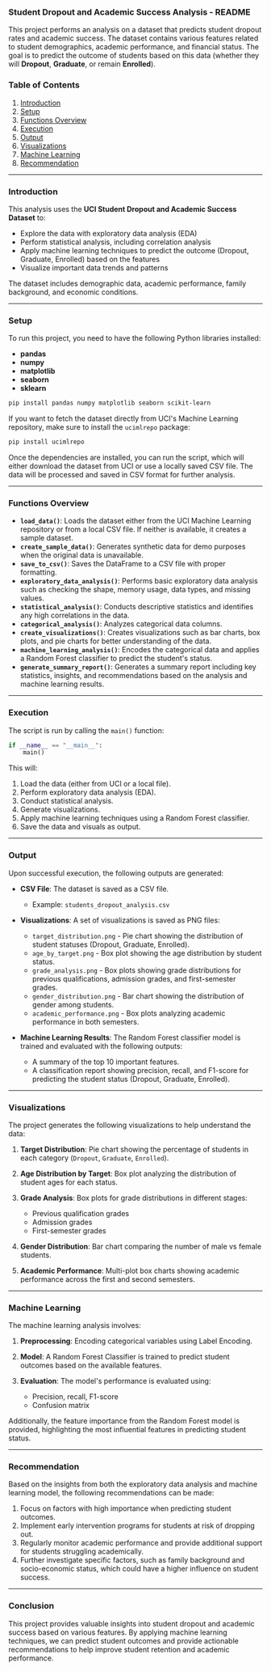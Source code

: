 ### Student Dropout and Academic Success Analysis - README

This project performs an analysis on a dataset that predicts student dropout rates and academic success. The dataset contains various features related to student demographics, academic performance, and financial status. The goal is to predict the outcome of students based on this data (whether they will **Dropout**, **Graduate**, or remain **Enrolled**).

### Table of Contents

1. [Introduction](#introduction)
2. [Setup](#setup)
3. [Functions Overview](#functions-overview)
4. [Execution](#execution)
5. [Output](#output)
6. [Visualizations](#visualizations)
7. [Machine Learning](#machine-learning)
8. [Recommendation](#recommendation)

---

### Introduction

This analysis uses the **UCI Student Dropout and Academic Success Dataset** to:

* Explore the data with exploratory data analysis (EDA)
* Perform statistical analysis, including correlation analysis
* Apply machine learning techniques to predict the outcome (Dropout, Graduate, Enrolled) based on the features
* Visualize important data trends and patterns

The dataset includes demographic data, academic performance, family background, and economic conditions.

---

### Setup

To run this project, you need to have the following Python libraries installed:

* **pandas**
* **numpy**
* **matplotlib**
* **seaborn**
* **sklearn**

```bash
pip install pandas numpy matplotlib seaborn scikit-learn
```

If you want to fetch the dataset directly from UCI's Machine Learning repository, make sure to install the `ucimlrepo` package:

```bash
pip install ucimlrepo
```

Once the dependencies are installed, you can run the script, which will either download the dataset from UCI or use a locally saved CSV file. The data will be processed and saved in CSV format for further analysis.

---

### Functions Overview

* **`load_data()`**: Loads the dataset either from the UCI Machine Learning repository or from a local CSV file. If neither is available, it creates a sample dataset.
* **`create_sample_data()`**: Generates synthetic data for demo purposes when the original data is unavailable.
* **`save_to_csv()`**: Saves the DataFrame to a CSV file with proper formatting.
* **`exploratory_data_analysis()`**: Performs basic exploratory data analysis such as checking the shape, memory usage, data types, and missing values.
* **`statistical_analysis()`**: Conducts descriptive statistics and identifies any high correlations in the data.
* **`categorical_analysis()`**: Analyzes categorical data columns.
* **`create_visualizations()`**: Creates visualizations such as bar charts, box plots, and pie charts for better understanding of the data.
* **`machine_learning_analysis()`**: Encodes the categorical data and applies a Random Forest classifier to predict the student's status.
* **`generate_summary_report()`**: Generates a summary report including key statistics, insights, and recommendations based on the analysis and machine learning results.

---

### Execution

The script is run by calling the `main()` function:

```python
if __name__ == "__main__":
    main()
```

This will:

1. Load the data (either from UCI or a local file).
2. Perform exploratory data analysis (EDA).
3. Conduct statistical analysis.
4. Generate visualizations.
5. Apply machine learning techniques using a Random Forest classifier.
6. Save the data and visuals as output.

---

### Output

Upon successful execution, the following outputs are generated:

* **CSV File**: The dataset is saved as a CSV file.

  * Example: `students_dropout_analysis.csv`

* **Visualizations**: A set of visualizations is saved as PNG files:

  * `target_distribution.png` - Pie chart showing the distribution of student statuses (Dropout, Graduate, Enrolled).
  * `age_by_target.png` - Box plot showing the age distribution by student status.
  * `grade_analysis.png` - Box plots showing grade distributions for previous qualifications, admission grades, and first-semester grades.
  * `gender_distribution.png` - Bar chart showing the distribution of gender among students.
  * `academic_performance.png` - Box plots analyzing academic performance in both semesters.

* **Machine Learning Results**: The Random Forest classifier model is trained and evaluated with the following outputs:

  * A summary of the top 10 important features.
  * A classification report showing precision, recall, and F1-score for predicting the student status (Dropout, Graduate, Enrolled).

---

### Visualizations

The project generates the following visualizations to help understand the data:

1. **Target Distribution**: Pie chart showing the percentage of students in each category (`Dropout`, `Graduate`, `Enrolled`).
2. **Age Distribution by Target**: Box plot analyzing the distribution of student ages for each status.
3. **Grade Analysis**: Box plots for grade distributions in different stages:

   * Previous qualification grades
   * Admission grades
   * First-semester grades
4. **Gender Distribution**: Bar chart comparing the number of male vs female students.
5. **Academic Performance**: Multi-plot box charts showing academic performance across the first and second semesters.

---

### Machine Learning

The machine learning analysis involves:

1. **Preprocessing**: Encoding categorical variables using Label Encoding.
2. **Model**: A Random Forest Classifier is trained to predict student outcomes based on the available features.
3. **Evaluation**: The model's performance is evaluated using:

   * Precision, recall, F1-score
   * Confusion matrix

Additionally, the feature importance from the Random Forest model is provided, highlighting the most influential features in predicting student status.

---

### Recommendation

Based on the insights from both the exploratory data analysis and machine learning model, the following recommendations can be made:

1. Focus on factors with high importance when predicting student outcomes.
2. Implement early intervention programs for students at risk of dropping out.
3. Regularly monitor academic performance and provide additional support for students struggling academically.
4. Further investigate specific factors, such as family background and socio-economic status, which could have a higher influence on student success.

---

### Conclusion

This project provides valuable insights into student dropout and academic success based on various features. By applying machine learning techniques, we can predict student outcomes and provide actionable recommendations to help improve student retention and academic performance.
